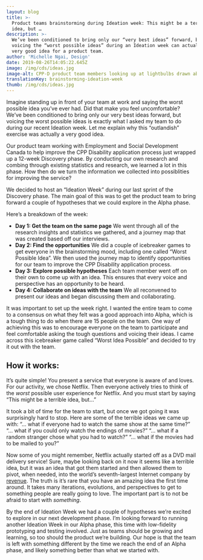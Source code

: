```yaml
---
layout: blog
title: >-
  Product teams brainstorming during Ideation week: This might be a terrible
  idea, but …
description: >-
  We’ve been conditioned to bring only our “very best ideas” forward, but
  voicing the “worst possible ideas” during an Ideation week can actually be a
  very good idea for a product team.
author: 'Michelle Ngai, Design'
date: 2019-08-26T14:05:22.645Z
image: /img/cds/ideas.jpg
image-alt: CPP-D product team members looking up at lightbulbs drawn above their heads.
translationKey: brainstorming-ideation-week
thumb: /img/cds/ideas.jpg
---
```

Imagine standing up in front of your team at work and saying the worst possible idea you’ve ever had. Did that make you feel uncomfortable? We’ve been conditioned to bring only our very best ideas forward, but voicing the worst possible ideas is exactly what I asked my team to do during our recent Ideation week. Let me explain why this “outlandish” exercise was actually a very good idea. 

Our product team working with Employment and Social Development Canada to help improve the CPP Disability application process just wrapped up a 12-week Discovery phase. By conducting our own research and combing through existing statistics and research, we learned a lot in this phase. How then do we turn the information we collected into possiblities for improving the service?

We decided to host an “Ideation Week” during our last sprint of the Discovery phase. The main goal of this was to get the product team to bring forward a couple of hypotheses that we could explore in the Alpha phase. 

Here’s a breakdown of the week:

* **Day 1: Get the team on the same page** 
  We went through all of the research insights and statistics we gathered, and a journey map that was created based off our interviews. 
* **Day 2: Find the opportunities**
  We did a couple of icebreaker games to get everyone in the brainstorming mood, including one called “Worst Possible Idea”. We then used the journey map to identify  opportunities for our team to improve the CPP Disability application process.
* **Day 3: Explore possible hypotheses**
  Each team member went off on their own to come up with an idea. This ensures that every voice and perspective has an opportunity to be heard. 
* **Day 4: Collaborate on ideas with the team**
  We all reconvened to present our ideas and began discussing them and collaborating. 

It was important to set up the week right. I wanted the entire team to come to a consensus on what they felt was a good approach into Alpha, which is a tough thing to do when there are 15 people on the team. One way of achieving this was to encourage everyone on the team to participate and feel comfortable asking the tough questions and voicing their ideas. I came across this icebreaker game called “Worst Idea Possible” and decided to try it out with the team.  

## How it works: 
It’s quite simple! You present a service that everyone is aware of and loves. For our activity, we chose Netflix. Then everyone actively tries to think of the _worst_ possible user experience for Netflix. And you must start by saying “This might be a terrible idea, but…” 

It took a bit of time for the team to start, but once we got going it was surprisingly hard to stop. Here are some of the terrible ideas we came up with: 
“... what if everyone had to watch the same show at the same time?” 
“... what if you could only watch the endings of movies?” 
“... what if a random stranger chose what you had to watch?”
“... what if the movies had to be mailed to you?” 

Now some of you might remember, Netflix actually started off as a DVD mail delivery service! Sure, maybe looking back on it now it seems like a terrible idea, but it was an idea that got them started and then allowed them to pivot, when needed, into the world’s seventh-largest Internet company by [revenue](https://en.wikipedia.org/wiki/List_of_largest_Internet_companies). The truth is it’s rare that you have an amazing idea the first time around. It takes many iterations, evolutions, and perspectives to get to something people are really going to love. The important part is to not be afraid to start with _something_. 

By the end of Ideation Week we had a couple of hypotheses we’re excited to explore in our next development phase. I’m looking forward to running another Ideation Week in our Alpha phase, this time with low-fidelity prototyping and testing involved. Just as teams should be growing and learning, so too should the product we’re building. Our hope is that the team is left with something different by the time we reach the end of an Alpha phase, and likely something better than what we started with.
